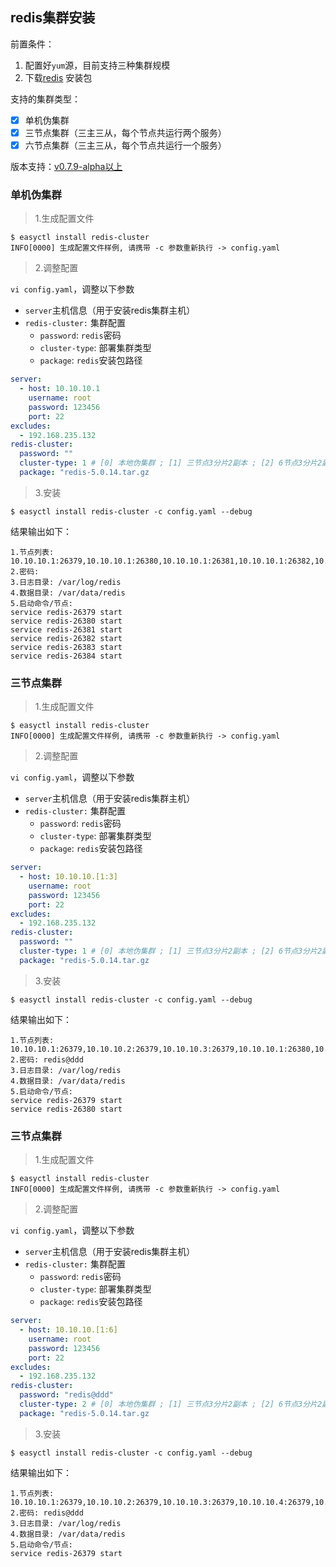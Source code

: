 ## redis集群安装

前置条件：

1. 配置好`yum`源，目前支持三种集群规模
2. 下载[redis](https://download.redis.io/releases/redis-5.0.14.tar.gz) 安装包

支持的集群类型：

- [x] 单机伪集群
- [x] 三节点集群（三主三从，每个节点共运行两个服务）
- [x] 六节点集群（三主三从，每个节点共运行一个服务）

版本支持：[v0.7.9-alpha以上](https://github.com/weiliang-ms/easyctl/releases/tag/v0.7.9-alpha)

### 单机伪集群

> 1.生成配置文件

```shell
$ easyctl install redis-cluster
INFO[0000] 生成配置文件样例, 请携带 -c 参数重新执行 -> config.yaml
```

> 2.调整配置

`vi config.yaml`，调整以下参数

- `server`主机信息（用于安装redis集群主机）
- `redis-cluster:` 集群配置
    - `password`: `redis`密码
    - `cluster-type`: 部署集群类型
    - `package`: `redis`安装包路径

```yaml
server:
  - host: 10.10.10.1
    username: root
    password: 123456
    port: 22
excludes:
  - 192.168.235.132
redis-cluster:
  password: ""
  cluster-type: 1 # [0] 本地伪集群 ; [1] 三节点3分片2副本 ; [2] 6节点3分片2副本
  package: "redis-5.0.14.tar.gz
```

> 3.安装

```shell
$ easyctl install redis-cluster -c config.yaml --debug
```

结果输出如下：

```
1.节点列表: 10.10.10.1:26379,10.10.10.1:26380,10.10.10.1:26381,10.10.10.1:26382,10.10.10.1:26383,10.10.10.1:26384
2.密码:
3.日志目录: /var/log/redis
4.数据目录: /var/data/redis
5.启动命令/节点:
service redis-26379 start
service redis-26380 start
service redis-26381 start
service redis-26382 start
service redis-26383 start
service redis-26384 start

```

### 三节点集群

> 1.生成配置文件

```shell
$ easyctl install redis-cluster
INFO[0000] 生成配置文件样例, 请携带 -c 参数重新执行 -> config.yaml
```

> 2.调整配置

`vi config.yaml`，调整以下参数

- `server`主机信息（用于安装redis集群主机）
- `redis-cluster:` 集群配置
    - `password`: `redis`密码
    - `cluster-type`: 部署集群类型
    - `package`: `redis`安装包路径

```yaml
server:
  - host: 10.10.10.[1:3]
    username: root
    password: 123456
    port: 22
excludes:
  - 192.168.235.132
redis-cluster:
  password: ""
  cluster-type: 1 # [0] 本地伪集群 ; [1] 三节点3分片2副本 ; [2] 6节点3分片2副本
  package: "redis-5.0.14.tar.gz
```

> 3.安装

```shell
$ easyctl install redis-cluster -c config.yaml --debug
```

结果输出如下：

```
1.节点列表: 10.10.10.1:26379,10.10.10.2:26379,10.10.10.3:26379,10.10.10.1:26380,10.10.10.2:26380,10.10.10.3:26380
2.密码: redis@ddd
3.日志目录: /var/log/redis
4.数据目录: /var/data/redis
5.启动命令/节点: 
service redis-26379 start
service redis-26380 start
```

### 三节点集群

> 1.生成配置文件

```shell
$ easyctl install redis-cluster
INFO[0000] 生成配置文件样例, 请携带 -c 参数重新执行 -> config.yaml
```

> 2.调整配置

`vi config.yaml`，调整以下参数

- `server`主机信息（用于安装redis集群主机）
- `redis-cluster:` 集群配置
    - `password`: `redis`密码
    - `cluster-type`: 部署集群类型
    - `package`: `redis`安装包路径

```yaml
server:
  - host: 10.10.10.[1:6]
    username: root
    password: 123456
    port: 22
excludes:
  - 192.168.235.132
redis-cluster:
  password: "redis@ddd"
  cluster-type: 2 # [0] 本地伪集群 ; [1] 三节点3分片2副本 ; [2] 6节点3分片2副本
  package: "redis-5.0.14.tar.gz
```

> 3.安装

```shell
$ easyctl install redis-cluster -c config.yaml --debug
```

结果输出如下：

```
1.节点列表: 10.10.10.1:26379,10.10.10.2:26379,10.10.10.3:26379,10.10.10.4:26379,10.10.10.5:26379,10.10.10.6:26379
2.密码: redis@ddd
3.日志目录: /var/log/redis
4.数据目录: /var/data/redis
5.启动命令/节点: 
service redis-26379 start
```